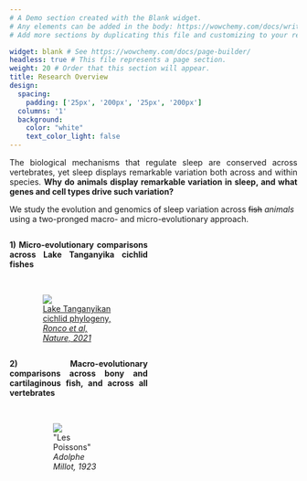 ```yaml
---
# A Demo section created with the Blank widget.
# Any elements can be added in the body: https://wowchemy.com/docs/writing-markdown-latex/
# Add more sections by duplicating this file and customizing to your requirements.

widget: blank # See https://wowchemy.com/docs/page-builder/
headless: true # This file represents a page section.
weight: 20 # Order that this section will appear.
title: Research Overview
design:
  spacing:
    padding: ['25px', '200px', '25px', '200px']
  columns: '1'
  background:
    color: "white"
    text_color_light: false
---
```

<p align="justify">The biological mechanisms that regulate sleep are conserved across vertebrates, yet sleep displays remarkable variation both across and within species. <b>Why do animals display remarkable variation in sleep, and what genes and cell types drive such variation?</b>

<br>

We study the evolution and genomics of sleep variation across ~~fish~~ *_animals_* using a two-pronged macro- and micro-evolutionary approach.</p>


<div class="row">
    <div class="column" style="width:48%">
      <p align="justify"><b>1) Micro-evolutionary comparisons across Lake Tanganyika cichlid fishes</b></p>
      <br>
      <div id="banner" style="overflow: hidden; display: flex; justify-content:space-around;">
        <div class="" style="max-width: 85%; max-height: 85%;">
          <figure>
            <img src ="media/lt_phylo.jpg">
            <figcaption><a href="https://doi.org/10.1038/s41586-020-2930-4">Lake Tanganyikan cichlid phylogeny, <i>Ronco et al, Nature, 2021</i></a></figcaption>
          </figure>
          </div>
        </div>
    </div>
    <div class="colum" style="width:4%">
    </div>
    <div class="column" style="width:48%">
      <p align="justify"><b>2) Macro-evolutionary comparisons across bony and cartilaginous fish, and across all vertebrates</b></p>
      <br>
      <div id="banner" style="overflow: hidden; display: flex; justify-content:space-around;">
        <div class="" style="max-width: 70%; max-height: 70%;">
          <figure>
            <img src ="https://upload.wikimedia.org/wikipedia/commons/8/8a/Adolphe_Millot_poissons_A.jpg">
            <figcaption>"Les Poissons" <i>Adolphe Millot, 1923</i></figcaption>
          </figure>
          </div>
        </div>
      </div>
</div>